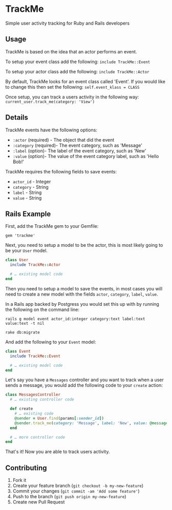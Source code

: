 # TrackMe

Simple user activity tracking for Ruby and Rails developers

## Usage

TrackMe is based on the idea that an actor performs an event.

To setup your event class add the following:
  `include TrackMe::Event`

To setup your actor class add the following:
  `include TrackMe::Actor`

By default, TrackMe looks for an event class called 'Event'. If you would like
to change this then set the following:
  `self.event_klass = CLASS`

Once setup, you can track a users activity in the following way:
  `current_user.track_me(category: 'View')`

## Details

TrackMe events have the following options:
+ `:actor` (required) - The object that did the event
+ `:category` (required)- The event category, such as 'Message'
+ `:label` (option)- The label of the event category, such as 'New'
+ `:value` (option)- The value of the event category label, such as 'Hello Bob!'

TrackMe requires the following fields to save events:
+ `actor_id` - Integer
+ `category` - String
+ `label` - String
+ `value` - String

## Rails Example

First, add the TrackMe gem to your Gemfile:

  `gem 'trackme'`

Next, you need to setup a model to be the actor, this is most likely going to
be your `User` model.

```ruby
class User
  include TrackMe::Actor

  # … existing model code
end
```

Then you need to setup a model to save the events, in most cases you will need
to create a new model with the fields `actor`, `category`, `label`, `value`.

In a Rails app backed by Postgress you would set this up with by running the
following on the command line:

  `rails g model event actor_id:integer category:text label:text value:text -t nil`

  `rake db:migrate`

And add the following to your `Event` model:

```ruby
class Event
  include TrackMe::Event

  # … existing model code
end
```

Let's say you have a `Messages` controller and you want to track when a user
sends a message, you would add the following code to your `create` action:

```ruby
class MessagesController
  # … existing controller code

  def create
    # … existing code
    @sender = User.find(params[:sender_id])
    @sender.track_me(category: 'Message', label: 'New', value: @message.body)
  end

  # … more controller code
end
```

That's it! Now you are able to track users activity.

## Contributing

1. Fork it
2. Create your feature branch (`git checkout -b my-new-feature`)
3. Commit your changes (`git commit -am 'Add some feature'`)
4. Push to the branch (`git push origin my-new-feature`)
5. Create new Pull Request
